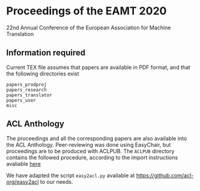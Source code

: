 # Proceedings of the EAMT 2020 
22nd Annual Conference of the European Association for Machine Translation

## Information required

Current TEX file assumes that papers are available in PDF format, and that the following directories exist

    papers_prodproj
    papers_research 
    papers_translator
    papers_user
    misc
    
## ACL Anthology

The proceedings and all the corresponding papers are also available into the ACL Anthology. 
Peer-reviewing was done using EasyChair, but proceedings are to be produced with ACLPUB.
The `ACLPUB` directory contains the followed procedure, according to the import instructions avaliable [here](https://www.aclweb.org/anthology/info/contrib/)
  
We have adapted the script `easy2acl.py` available at https://github.com/acl-org/easy2acl to our needs.
